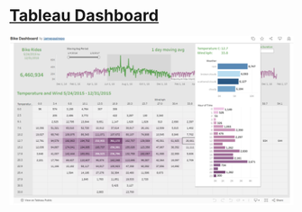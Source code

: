 # [Tableau Dashboard](https://public.tableau.com/app/profile/james.beall4165/viz/Bikes_17117740089590/Dashboard1)

![screenshot](/screenshots/bikes_dashboard.png)
